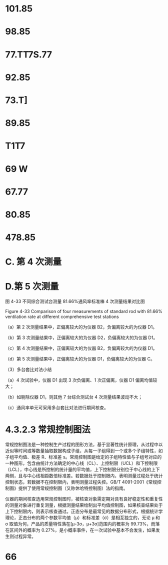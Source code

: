 # 101.85

# 98.85

# 77.TT7S.77

# 92.85

# 73.T]

# 89.85

# T1T7

# 69 W

# 67.77

# 80.85

# 478.85

# C. 第 4 次测量

# D.第 5 次测量

图 4-33 不同综合测试台测量 81.66%通风率标准棒 4 次测量结果对比图

Figure 4-33 Comparison of four measurements of standard rod with 81.66% ventilation rate at different comprehensive test stations

（a）第 2 次测量结果中，正偏离较大的为仪器 B2，负偏离较大的为仪器 D1。

（b）第 3 次测量结果中，正偏离较大的为仪器 D2，负偏离较大的为仪器 D1。

（c）第 4 次测量结果中，正偏离较大的为仪器 B2，负偏离较大的为仪器 D1。

（d）第 5 次测量结果中，正偏离较大的为仪器 D1，负偏离较大的为仪器 C。

（3）多台套比对法小结

（a）4 次试验中，仪器 D1 出现 3 次负偏离、1 次正偏离，仪器 D1 偏离均值较大；

（b）如剔除仪器 D1，则其他 7 台综合测试台 4 次测量结果波动不大；

（c）通风率单元可采用多台套比对法进行期间核查。

# 4.3.2.3 常规控制图法

常规控制图法是一种控制生产过程的图形方法，基于显著性统计原理，从过程中以近似等时间或等数量抽取数据构成子组，从每一子组得到一个或多个子组特性，如子组平均值、极差 R、标准差 s。常规控制图是给定的子组特性值与子组号对应的一种图形，包含由统计方法确定的中心线（CL）、上控制限（UCL）和下控制限（LCL），中心线是所控制的统计量的平均值，上下控制限分别位于中心线的上下两侧，且与中心线相距数倍标准差。若数据处于控制限内，表明测量过程处于统计控制状态，若数据不在控制限内，表明测量过程失控。GB/T 4091-2001《常规控制图》提供了使用常规控制图（又称休哈特控制图）法的指南。

仪器的期间核查选用常规控制图时，被核查对象需定期对具有良好稳定性和重复性的测量对象进行重复测量，根据测量结果绘制出平均值控制图，如果核查结果处于上下控制限内，则表示核查通过。正态分布是最常见的数据分布形式，根据统计学理论，正态分布的两个参数平均值（μ）和标准差（σ）是相互独立的，无论 μ 和 σ 取值为何，产品的质量特性落在[μ-3σ，μ+3σ]范围内的概率为 99.73%，而落在区间外的概率为 0.27%，是小概率事件，在一次试验中基本不会发生，如果发生则过程异常。

# 66